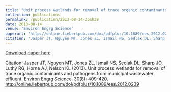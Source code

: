 ```yaml
---
title: "Unit process wetlands for removal of trace organic contaminants and pathogens from municipal wastewater effluent"
collection: publications
permalink: /publication/2013-08-14-Josh29
date: 2013-08-14
venue: 'Environ Engrg Science'
paperurl: 'http://online.liebertpub.com/doi/pdfplus/10.1089/ees.2012.0239'
citation: 'Jasper JT, Nguyen MT, Jones ZL, Ismail NS, Sedlak DL, Sharp JO, Luthy RG, Horne AJ, Nelson KL (2013). Unit process wetlands for removal of trace organic contaminants and pathogens from municipal wastewater effluent. Environ Engrg Science. 30(8): 409-420. http://online.liebertpub.com/doi/pdfplus/10.1089/ees.2012.0239'
---
```


<a href='http://online.liebertpub.com/doi/pdfplus/10.1089/ees.2012.0239'>Download paper here</a>

Citation: Jasper JT, Nguyen MT, Jones ZL, Ismail NS, Sedlak DL, Sharp JO, Luthy RG, Horne AJ, Nelson KL (2013). Unit process wetlands for removal of trace organic contaminants and pathogens from municipal wastewater effluent. Environ Engrg Science. 30(8): 409-420. http://online.liebertpub.com/doi/pdfplus/10.1089/ees.2012.0239